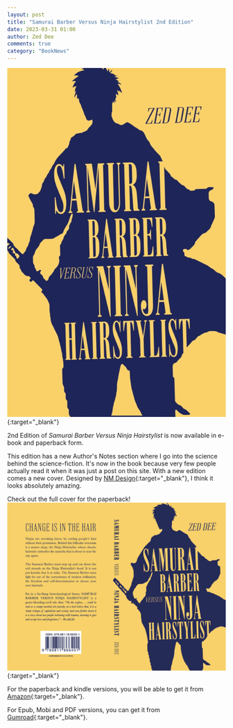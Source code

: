 ```yaml
---
layout: post
title: "Samurai Barber Versus Ninja Hairstylist 2nd Edition"
date: 2023-03-31 01:00
author: Zed Dee
comments: true
category: "BookNews"
---
```


[![Cover](/content/images/SamuraiBarberVersusNinjaHairstylistCover.jpg)](/content/images/SamuraiBarberVersusNinjaHairstylistCover.jpg){:target="_blank"}

2nd Edition of *Samurai Barber Versus Ninja Hairstylist* is now available in e-book and paperback form. 

This edition has a new Author's Notes section where I go into the science behind the science-fiction. It's now in the book because very few people actually read it when it was just a post on this site. With a new edition comes a new cover. Designed by [NM Design](https://nmdesign.org){:target="_blank"}, I think it looks absolutely amazing.

Check out the full cover for the paperback!
[![Full Cover](/content/images/SamuraiBarberVersusNinjaHairstylistFullCover.jpg)](/content/images/SamuraiBarberVersusNinjaHairstylistFullCover.jpg){:target="_blank"}

For the paperback and kindle versions, you will be able to get it from [Amazon](){:target="_blank"}.

For Epub, Mobi and PDF versions, you can get it from [Gumroad](https://zeddeecee.gumroad.com/l/SamuraiBarberVersusNinjaHairstylist){:target="_blank"}. 